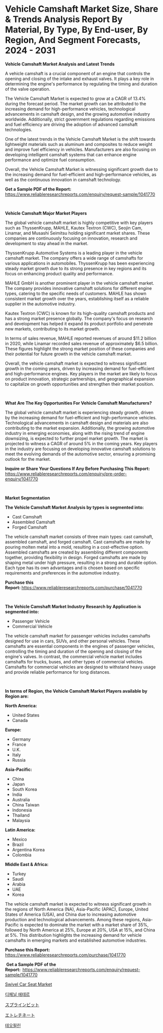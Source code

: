 <p><h1>Vehicle Camshaft Market Size, Share & Trends Analysis Report By Material, By Type, By End-user, By Region, And Segment Forecasts, 2024 - 2031</h1></p><p><strong>Vehicle Camshaft Market Analysis and Latest Trends</strong></p>
<p><p>A vehicle camshaft is a crucial component of an engine that controls the opening and closing of the intake and exhaust valves. It plays a key role in determining the engine's performance by regulating the timing and duration of the valve operation.</p><p>The Vehicle Camshaft Market is expected to grow at a CAGR of 13.4% during the forecast period. The market growth can be attributed to the increasing demand for high-performance vehicles, technological advancements in camshaft design, and the growing automotive industry worldwide. Additionally, strict government regulations regarding emissions and fuel efficiency are driving the adoption of advanced camshaft technologies.</p><p>One of the latest trends in the Vehicle Camshaft Market is the shift towards lightweight materials such as aluminum and composites to reduce weight and improve fuel efficiency in vehicles. Manufacturers are also focusing on developing intelligent camshaft systems that can enhance engine performance and optimize fuel consumption.</p><p>Overall, the Vehicle Camshaft Market is witnessing significant growth due to the increasing demand for fuel-efficient and high-performance vehicles, as well as the continuous innovation in camshaft technology.</p></p>
<p><strong>Get a Sample PDF of the Report:&nbsp;</strong> <a href="https://www.reliableresearchreports.com/enquiry/request-sample/1041770">https://www.reliableresearchreports.com/enquiry/request-sample/1041770</a></p>
<p>&nbsp;</p>
<p><strong>Vehicle Camshaft Major Market Players</strong></p>
<p><p>The global vehicle camshaft market is highly competitive with key players such as ThyssenKrupp, MAHLE, Kautex Textron (CWC), Seojin Cam, Linamar, and Musashi Seimitsu holding significant market shares. These companies are continuously focusing on innovation, research and development to stay ahead in the market.</p><p>ThyssenKrupp Automotive Systems is a leading player in the vehicle camshaft market. The company offers a wide range of camshafts for various applications in automobiles. ThyssenKrupp has been experiencing steady market growth due to its strong presence in key regions and its focus on enhancing product quality and performance.</p><p>MAHLE GmbH is another prominent player in the vehicle camshaft market. The company provides innovative camshaft solutions for different engine types, catering to the specific needs of customers. MAHLE has shown consistent market growth over the years, establishing itself as a reliable supplier in the automotive industry.</p><p>Kautex Textron (CWC) is known for its high-quality camshaft products and has a strong market presence globally. The company's focus on research and development has helped it expand its product portfolio and penetrate new markets, contributing to its market growth.</p><p>In terms of sales revenue, MAHLE reported revenues of around $11.2 billion in 2020, while Linamar recorded sales revenue of approximately $6.5 billion. These figures highlight the strong market position of these companies and their potential for future growth in the vehicle camshaft market.</p><p>Overall, the vehicle camshaft market is expected to witness significant growth in the coming years, driven by increasing demand for fuel-efficient and high-performance engines. Key players in the market are likely to focus on product innovation, strategic partnerships, and geographical expansion to capitalize on growth opportunities and strengthen their market position.</p></p>
<p>&nbsp;</p>
<p><strong>What Are The Key Opportunities For Vehicle Camshaft Manufacturers?</strong></p>
<p><p>The global vehicle camshaft market is experiencing steady growth, driven by the increasing demand for fuel-efficient and high-performance vehicles. Technological advancements in camshaft design and materials are also contributing to the market expansion. Additionally, the growing automotive industry in emerging economies, along with the rising trend of engine downsizing, is expected to further propel market growth. The market is projected to witness a CAGR of around 5% in the coming years. Key players in the industry are focusing on developing innovative camshaft solutions to meet the evolving demands of the automotive sector, ensuring a promising outlook for the market.</p></p>
<p><strong>Inquire or Share Your Questions If Any Before Purchasing This Report:</strong> <a href="https://www.reliableresearchreports.com/enquiry/pre-order-enquiry/1041770">https://www.reliableresearchreports.com/enquiry/pre-order-enquiry/1041770</a></p>
<p>&nbsp;</p>
<p><strong>Market Segmentation</strong></p>
<p><strong>The Vehicle Camshaft Market Analysis by types is segmented into:</strong></p>
<p><ul><li>Cast Camshaft</li><li>Assembled Camshaft</li><li>Forged Camshaft</li></ul></p>
<p><p>The vehicle camshaft market consists of three main types: cast camshaft, assembled camshaft, and forged camshaft. Cast camshafts are made by pouring molten metal into a mold, resulting in a cost-effective option. Assembled camshafts are created by assembling different components together, providing flexibility in design. Forged camshafts are made by shaping metal under high pressure, resulting in a strong and durable option. Each type has its own advantages and is chosen based on specific requirements and preferences in the automotive industry.</p></p>
<p><strong>Purchase this Report:&nbsp;</strong><a href="https://www.reliableresearchreports.com/purchase/1041770">https://www.reliableresearchreports.com/purchase/1041770</a></p>
<p>&nbsp;</p>
<p><strong>The Vehicle Camshaft Market Industry Research by Application is segmented into:</strong></p>
<p><ul><li>Passenger Vehicle</li><li>Commercial Vehicle</li></ul></p>
<p><p>The vehicle camshaft market for passenger vehicles includes camshafts designed for use in cars, SUVs, and other personal vehicles. These camshafts are essential components in the engines of passenger vehicles, controlling the timing and duration of the opening and closing of the engine's valves. In contrast, the commercial vehicle market includes camshafts for trucks, buses, and other types of commercial vehicles. Camshafts for commercial vehicles are designed to withstand heavy usage and provide reliable performance for long distances.</p></p>
<p>&nbsp;</p>
<p><strong>In terms of Region, the Vehicle Camshaft Market Players available by Region are:</strong></p>
<p>
    <p> <strong> North America: </strong>
        <ul>
            <li>United States</li>
            <li>Canada</li>
        </ul>
        </p> 
    <p> <strong> Europe: </strong>
        <ul>
            <li>Germany</li>
            <li>France</li>
            <li>U.K.</li>
            <li>Italy</li>
            <li>Russia</li>
        </ul>
        </p> 
    <p> <strong> Asia-Pacific: </strong>
        <ul>
            <li>China</li>
            <li>Japan</li>
            <li>South Korea</li>
            <li>India</li>
            <li>Australia</li>
            <li>China Taiwan</li>
            <li>Indonesia</li>
            <li>Thailand</li>
            <li>Malaysia</li>
        </ul>
        </p> 
    <p> <strong> Latin America: </strong>
        <ul>
            <li>Mexico</li>
            <li>Brazil</li>
            <li>Argentina Korea</li>
            <li>Colombia</li>
        </ul>
        </p> 
    <p> <strong> Middle East & Africa: </strong>
        <ul>
            <li>Turkey</li>
            <li>Saudi</li>
            <li>Arabia</li>
            <li>UAE</li>
            <li>Korea</li>
        </ul>
    </p>
    </p>
<p><p>The vehicle camshaft market is expected to witness significant growth in the regions of North America (NA), Asia-Pacific (APAC), Europe, United States of America (USA), and China due to increasing automotive production and technological advancements. Among these regions, Asia-Pacific is expected to dominate the market with a market share of 35%, followed by North America at 25%, Europe at 20%, USA at 15%, and China at 5%. This distribution highlights the increasing demand for vehicle camshafts in emerging markets and established automotive industries.</p></p>
<p><strong>Purchase this Report: </strong><a href="https://www.reliableresearchreports.com/purchase/1041770">https://www.reliableresearchreports.com/purchase/1041770</a></p>
<p>&nbsp;<strong>Get a Sample PDF of the Report:&nbsp;&nbsp;</strong><a href="https://www.reliableresearchreports.com/enquiry/request-sample/1041770">https://www.reliableresearchreports.com/enquiry/request-sample/1041770</a></p>
<p><strong></strong></p>
<p><p><a href="https://github.com/lubmix/Market-Research-Report-List-1/blob/main/swivel-car-seat-market.md">Swivel Car Seat Market</a></p><p><a href="https://medium.com/@nedkammnacaw/%EB%8B%A4%EC%9D%B4%ED%8E%98%EB%8B%90%EC%97%90%ED%85%8C%EB%A5%B4-%EC%8B%9C%EC%9E%A5-%EB%8F%99%ED%96%A5-%EB%B0%8F-%EC%8B%9C%EC%9E%A5-%EB%B6%84%EC%84%9D%EC%9D%80-2024-2031%EB%85%84-%EA%B8%B0%EA%B0%84%EC%97%90-%EB%8C%80%ED%95%9C-%EC%98%88%EC%B8%A1%EB%90%A9%EB%8B%88%EB%8B%A4-62dbca673906">디페닐 에테르</a></p><p><a href="https://medium.com/@chablisdavislouise32ptpzm2g/%E3%82%B9%E3%83%97%E3%83%A9%E3%82%A4%E3%83%B3%E3%83%93%E3%83%83%E3%83%88%E5%B8%82%E5%A0%B4%E8%A6%8F%E6%A8%A1-%E5%B8%82%E5%A0%B4%E3%81%AE%E8%A6%8B%E9%80%9A%E3%81%97%E3%81%A8%E5%B8%82%E5%A0%B4%E4%BA%88%E6%B8%AC-2024%E5%B9%B4%E3%81%8B%E3%82%892031%E5%B9%B4-9e40e88ec529">スプラインビット</a></p><p><a href="https://medium.com/@chablisdavislouise32ptpzm2g/%E3%82%A8%E3%83%88%E3%83%AC%E3%83%81%E3%83%8B%E3%83%89%E5%B8%82%E5%A0%B4%E3%81%AF2021%E5%B9%B4%E3%81%BE%E3%81%A7%E3%81%AE%E5%B8%82%E5%A0%B4%E3%82%B7%E3%82%A7%E3%82%A2-%E3%82%B5%E3%82%A4%E3%82%BA-%E3%81%8A%E3%82%88%E3%81%B3%E4%BA%88%E6%B8%AC%E3%82%92%E9%87%8D%E7%82%B9%E3%81%AB%E3%81%97%E3%81%A6%E3%81%84%E3%81%BE%E3%81%99-b51ed3eefd4d">エトレチネート</a></p><p><a href="https://medium.com/@nedkammnacaw/%ED%85%8C%EC%98%A4%ED%95%84%EB%A6%B0-%EC%8B%9C%EC%9E%A5-%EA%B7%9C%EB%AA%A8-cagr-%ED%8A%B8%EB%A0%8C%EB%93%9C-2024-2030-5193d4d69702">테오필린</a></p></p>